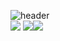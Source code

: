 ![header](https://capsule-render.vercel.app/api?text=TaeYoon) <br>
 <img src="https://img.shields.io/badge/html-E34F26?style=flat&logo=React&logoColor=white"/> <img src="https://img.shields.io/badge/CSS-1572B6?style=flat&logo=css3&logoColor=white"/><img src="https://img.shields.io/badge/JavaScript-F7DF1E?style=flat&logo=javascript&logoColor=white"/>
